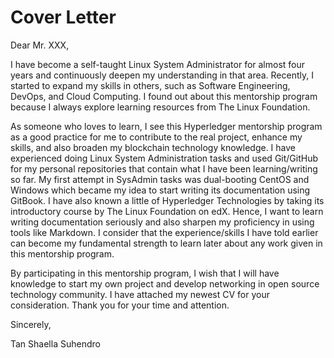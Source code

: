 # Cover Letter

Dear Mr. XXX,

I have become a self-taught Linux System Administrator for almost four years and continuously deepen my understanding in that area. Recently, I started to expand my skills in others, such as Software Engineering, DevOps, and Cloud Computing. I found out about this mentorship program because I always explore learning resources from The Linux Foundation.

As someone who loves to learn, I see this Hyperledger mentorship program as a good practice for me to contribute to the real project, enhance my skills, and also broaden my blockchain technology knowledge. I have experienced doing Linux System Administration tasks and used Git/GitHub for my personal repositories that contain what I have been learning/writing so far. My first attempt in SysAdmin tasks was dual-booting CentOS and Windows which became my idea to start writing its documentation using GitBook. I have also known a little of Hyperledger Technologies by taking its introductory course by The Linux Foundation on edX. Hence, I want to learn writing documentation seriously and also sharpen my proficiency in using tools like Markdown. I consider that the experience/skills I have told earlier can become my fundamental strength to learn later about any work given in this mentorship program.

By participating in this mentorship program, I wish that I will have knowledge to start my own project and develop networking in open source technology community. I have attached my newest CV for your consideration. Thank you for your time and attention.

Sincerely,

Tan Shaella Suhendro
